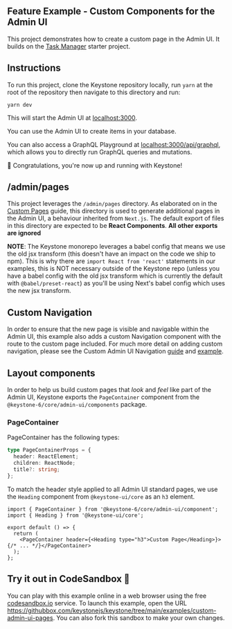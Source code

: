 ## Feature Example - Custom Components for the Admin UI

This project demonstrates how to create a custom page in the Admin UI.
It builds on the [Task Manager](../task-manager) starter project.

## Instructions

To run this project, clone the Keystone repository locally, run `yarn` at the root of the repository then navigate to this directory and run:

```shell
yarn dev
```

This will start the Admin UI at [localhost:3000](http://localhost:3000).

You can use the Admin UI to create items in your database.

You can also access a GraphQL Playground at [localhost:3000/api/graphql](http://localhost:3000/api/graphql), which allows you to directly run GraphQL queries and mutations.

🚀 Congratulations, you're now up and running with Keystone!

## /admin/pages

This project leverages the `/admin/pages` directory. As elaborated on in the [Custom Pages](https://keystonejs.com/docs/guides/custom-admin-ui-pages) guide, this directory is used to generate additional pages in the Admin UI, a behaviour inherited from `Next.js`. The default export of files in this directory are expected to be **React Components**.
**All other exports are ignored**

**NOTE**: The Keystone monorepo leverages a babel config that means we use the old jsx transform (this doesn't have an impact on the code we ship to npm).
This is why there are `import React from 'react'` statements in our examples, this is NOT necessary outside of the Keystone repo (unless you have a babel config with the old jsx transform which is currently the default with `@babel/preset-react`) as you'll be using Next's babel config which uses the new jsx transform.

## Custom Navigation

In order to ensure that the new page is visible and navigable within the Admin UI, this example also adds a custom Navigation component with the
route to the custom page included. For much more detail on adding custom navigation, please see the Custom Admin UI Navigation [guide](https://keystonejs.com/docs/guides/custom-admin-ui-navigation) and [example](../custom-admin-ui-navigation).

## Layout components

In order to help us build custom pages that _look_ and _feel_ like part of the Admin UI, Keystone exports the `PageContainer` component from
the `@keystone-6/core/admin-ui/components` package.

### PageContainer

PageContainer has the following types:

```typescript
type PageContainerProps = {
  header: ReactElement;
  children: ReactNode;
  title?: string;
};
```

To match the header style applied to all Admin UI standard pages, we use the `Heading` component from `@keystone-ui/core` as an `h3` element.

```tsx
import { PageContainer } from '@keystone-6/core/admin-ui/component';
import { Heading } from '@keystone-ui/core';

export default () => {
  return (
    <PageContainer header={<Heading type="h3">Custom Page</Heading>}>{/* ... */}</PageContainer>
  );
};
```

## Try it out in CodeSandbox 🧪

You can play with this example online in a web browser using the free [codesandbox.io](https://codesandbox.io/) service. To launch this example, open the URL https://githubbox.com/keystonejs/keystone/tree/main/examples/custom-admin-ui-pages. You can also fork this sandbox to make your own changes.
